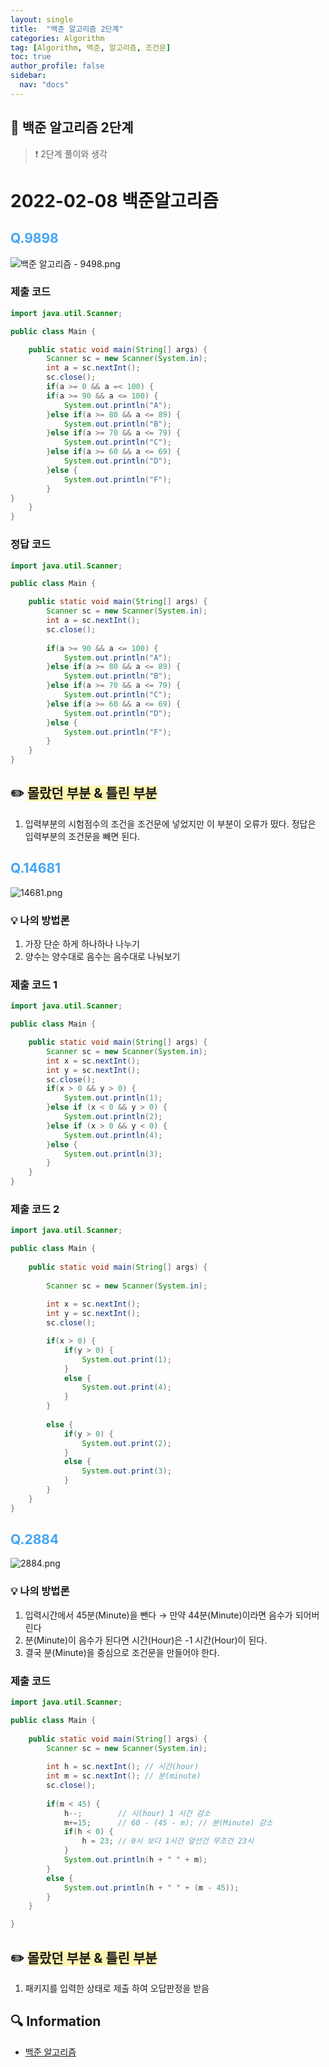 ```yaml
---
layout: single
title:  "백준 알고리즘 2단계"
categories: Algorithm
tag: [Algorithm, 백준, 알고리즘, 조건문]
toc: true
author_profile: false
sidebar:
  nav: "docs"
---
```


## 📖 백준 알고리즘 2단계  

<!--Quote-->
> ❗ 2단계 풀이와 생각 


# 2022-02-08 백준알고리즘

## <span style="color:#42A5F5">Q.9898</span> 

![백준 알고리즘 - 9498.png](/assets/images/posts/2022-02-08/9498.png)

### 제출 코드

```java
import java.util.Scanner;

public class Main {

	public static void main(String[] args) {
		Scanner sc = new Scanner(System.in);
		int a = sc.nextInt();
		sc.close();
		if(a >= 0 && a =< 100) {
		if(a >= 90 && a <= 100) {
			System.out.println("A");
		}else if(a >= 80 && a <= 89) {
			System.out.println("B");
		}else if(a >= 70 && a <= 79) {
			System.out.println("C");
		}else if(a >= 60 && a <= 69) {
			System.out.println("D");
		}else {
			System.out.println("F");
		}
}
	}
}
```

### 정답 코드

```java
import java.util.Scanner;

public class Main {

	public static void main(String[] args) {
		Scanner sc = new Scanner(System.in);
		int a = sc.nextInt();
		sc.close();
		
		if(a >= 90 && a <= 100) {
			System.out.println("A");
		}else if(a >= 80 && a <= 89) {
			System.out.println("B");
		}else if(a >= 70 && a <= 79) {
			System.out.println("C");
		}else if(a >= 60 && a <= 69) {
			System.out.println("D");
		}else {
			System.out.println("F");
		}
	}
}
```
## ✏️ <span style='background-color: #fff5b1'>몰랐던 부분 & 틀린 부분</span>
1. 입력부분의 시험점수의 조건을 조건문에 넣었지만 이 부분이 오류가 떴다. 정답은 입력부분의 조건문을 빼면 된다.


## <span style="color:#42A5F5">Q.14681</span>

![14681.png](/assets/images/posts/2022-02-08/14681.png)

### 💡 나의 방법론

1. 가장 단순 하게 하나하나 나누기  
2. 양수는 양수대로 음수는 음수대로 나눠보기 

### 제출 코드 1  
```java
import java.util.Scanner;

public class Main {

	public static void main(String[] args) {
		Scanner sc = new Scanner(System.in);
		int x = sc.nextInt();
		int y = sc.nextInt();
		sc.close();
		if(x > 0 && y > 0) {
			System.out.println(1);
		}else if (x < 0 && y > 0) {
			System.out.println(2);
		}else if (x > 0 && y < 0) {
			System.out.println(4);
		}else {
			System.out.println(3);
		}
	}
}
```

### 제출 코드 2

```java
import java.util.Scanner;

public class Main {
 
	public static void main(String[] args) {
 
		Scanner sc = new Scanner(System.in);
        
		int x = sc.nextInt();
		int y = sc.nextInt();
		sc.close();

		if(x > 0) {
			if(y > 0) {
				System.out.print(1);
			} 
			else {
				System.out.print(4);
			}
		} 
		
		else {
			if(y > 0) {
				System.out.print(2);
			} 
			else {
				System.out.print(3);
			}
		}
	}
}
```

## <span style="color:#42A5F5">Q.2884</span>

![2884.png](/assets/images/posts/2022-02-08/2884.png)

### 💡 나의 방법론

1. 입력시간에서 45분(Minute)을 뺀다 → 만약 44분(Minute)이라면 음수가 되어버린다    
2. 분(Minute)이 음수가 된다면 시간(Hour)은 -1 시간(Hour)이 된다.
3. 결국 분(Minute)을 중심으로 조건문을 만들어야 한다.

 
### 제출 코드 
```java
import java.util.Scanner;

public class Main {
 
	public static void main(String[] args) {
		Scanner sc = new Scanner(System.in);
		
		int h = sc.nextInt(); // 시간(hour)
		int m = sc.nextInt(); // 분(minute)
		sc.close();
		
		if(m < 45) {
			h--;		// 시(hour) 1 시간 감소
			m+=15;      // 60 - (45 - m); // 분(Minute) 감소
			if(h < 0) {
				h = 23; // 0시 보다 1시간 앞선건 무조건 23시 
			}
			System.out.println(h + " " + m);
		}
		else {
			System.out.println(h + " " + (m - 45));
		}
	}

}
```
## ✏️ <span style='background-color: #fff5b1'>몰랐던 부분 & 틀린 부분</span> 
1. 패키지를 입력한 상태로 제출 하여 오답판정을 받음

## 🔍 Information
 - [백준 알고리즘](https://www.acmicpc.net/user/maninthemirror) 
